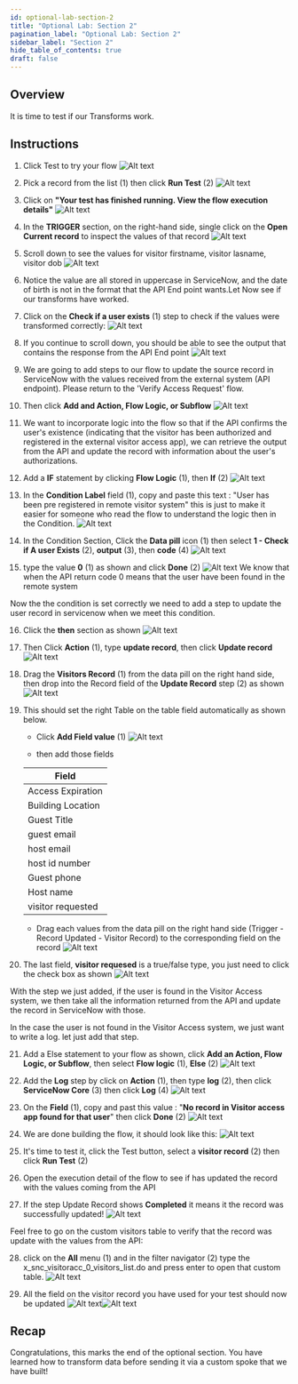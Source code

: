 ```yaml
---
id: optional-lab-section-2
title: "Optional Lab: Section 2"
pagination_label: "Optional Lab: Section 2"
sidebar_label: "Section 2"
hide_table_of_contents: true
draft: false
---
```


## Overview 
It is time to test if our Transforms work. 

## Instructions

1. Click Test to try your flow
   ![Alt text](./images///2023-09-22_07-52-53.png)
      

2. Pick a record from the list (1) then click **Run Test** (2)
   ![Alt text](./images///2023-09-22_07-57-14.png)


3. Click on **"Your test has finished running. View the flow execution details"**
   ![Alt text](./images///2023-09-22_07-58-35.png)


4. In the **TRIGGER** section, on the right-hand side, single click on the **Open Current record** to inspect the values of that record
   ![Alt text](./images///2023-09-22_08-00-51.png)


5. Scroll down to see the values for visitor firstname, visitor lasname, visitor dob
   ![Alt text](./images///2023-09-22_08-02-52.png)


6. Notice the value are all stored in uppercase in ServiceNow, and the date of birth is not in the format that the API End point wants.Let Now see if our transforms have worked.


7. Click on the **Check if a user exists** (1) step to check if the values were transformed correctly:
   ![Alt text](./images///2023-10-05_08-43-30.png)


8. If you continue to scroll down, you should be able to see the output that contains the response from the API End point
   ![Alt text](./images///2023-09-22_08-06-38.png)


9. We are going to add steps to our flow to update the source record in ServiceNow with the values received from the external system (API endpoint). Please return to the 'Verify Access Request' flow.


10. Then click **Add and Action, Flow Logic, or Subflow**
   ![Alt text](./images///2023-09-22_08-08-30.png)


11. We want to incorporate logic into the flow so that if the API confirms the user's existence (indicating that the visitor has been authorized and registered in the external visitor access app), we can retrieve the output from the API and update the record with information about the user's authorizations.


12. Add a **IF** statement by clicking **Flow Logic** (1), then **If** (2)
   ![Alt text](./images///2023-09-22_08-15-35.png)


13. In the **Condition Label** field (1), copy and paste this text : "User has been pre registered in remote visitor system" this is just to make it easier for someone who read the flow to understand the logic then in the Condition.
   ![Alt text](<./images///2023-09-22_08-17-34 (2).png>)


14. In the Condition Section, Click the **Data pill** icon (1) then select **1 - Check if A user Exists** (2), **output** (3), then **code** (4)
   ![Alt text](<./images///2023-09-22_08-19-27 (1).png>)


15. type the value **0** (1) as shown and click **Done** (2)
   ![Alt text](./images///2023-09-22_08-22-50.png)
   We know that when the API return code 0 means that the user have been found in the remote system

Now the the condition is set correctly we need to add a step to update the user record in servicenow when we meet this condition.


16. Click the **then** section as shown
   ![Alt text](./images///2023-09-22_08-25-51.png)


17. Then Click **Action** (1), type **update record**, then click **Update record**
   ![Alt text](<./images///2023-09-22_08-26-55 (1).png>)


18. Drag the **Visitors Record** (1) from the data pill on the right hand side, then drop into the Record field of the **Update Record** step (2) as shown
   ![Alt text](./images///2023-09-22_08-29-09.png)


19. This should set the right Table on the table field automatically as shown below.
    * Click **Add Field value** (1)
    ![Alt text](<./images///2023-09-22_08-31-07 (1).png>)

    * then add those fields

    | Field |
    |-------|
    | Access Expiration | 1984-01-25|
    | Building Location | Ashley |
    | Guest Title | Burney |
    | guest email| Burney |
    | host email | Burney |
    | host id number | Burney |
    | Guest phone | Burney |
    | Host name | Burney |
    | visitor requested | Burney |

    * Drag each values from the data pill on the right hand side (Trigger - Record Updated - Visitor Record) to the corresponding field on the record
    ![Alt text](./images///2023-09-22_08-36-04.png)


20. The last field, **visitor requesed** is a true/false type, you just need to click the check box as shown
   ![Alt text](./images///2023-09-22_08-39-32.png)


With the step we just added, if the user is found in the Visitor Access system, we then take all the information returned from the API and update the record in ServiceNow with those.

In the case the user is not found in the Visitor Access system, we just want to write a log. let just add that step.

21. Add a Else statement to your flow as shown, click **Add an Action, Flow Logic, or Subflow**, then select **Flow logic** (1), **Else** (2)
   ![Alt text](./images///2023-09-22_08-42-55.png)


22. Add the **Log** step by click on **Action** (1), then type **log** (2), then click **ServiceNow Core** (3) then click **Log** (4)
   ![Alt text](./images///2023-09-22_08-46-44.png)


23. On the **Field** (1), copy and past this value : "**No record in Visitor access app found for that user**" then click **Done** (2)
   ![Alt text](./images///2023-09-22_08-48-49.png)


24. We are done building the flow, it should look like this:
   ![Alt text](./images///2023-09-22_08-51-09.png)


25. It's time to test it, click the Test button, select a **visitor record** (2) then click **Run Test** (2)


26. Open the execution detail of the flow to see if has updated the record with the values coming from the API


27. If the step Update Record shows **Completed** it means it the record was successfully updated!
   ![Alt text](./images///2023-09-22_08-55-26.png)


Feel free to go on the custom visitors table to verify that the record was update with the values from the API:

28. click on the **All** menu (1) and in the filter navigator (2) type the x_snc_visitoracc_0_visitors_list.do and press enter to open that custom table.
   ![Alt text](./images///2023-09-21_12-01-25.png)


29. All the field on the visitor record you have used for your test should now be updated
   ![Alt text](<./images///2023-09-22_09-00-38 (1).png>)![Alt text](./images///2023-09-22_09-01-06.png)


## Recap 

Congratulations, this marks the end of the optional section. You have learned how to transform data before sending it via a custom spoke that we have built!